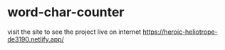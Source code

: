 # word-char-counter
visit the site to see the project live on internet
https://heroic-heliotrope-de3190.netlify.app/
